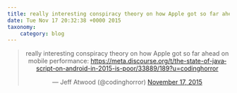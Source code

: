 ```yaml
---
title: really interesting conspiracy theory on how Apple got so far ahead on mobile performance: https://meta.discourse.org/t/the-state-of-javascript-on-android-in-2015-is-poor/33889/189?u=codinghorror
date: Tue Nov 17 20:32:38 +0000 2015
taxonomy:
    category: blog
---
```

<blockquote class="twitter-tweet" align="center" width="350"><p lang="en" dir="ltr">really interesting conspiracy theory on how Apple got so far ahead on mobile performance: <a href="https://meta.discourse.org/t/the-state-of-javascript-on-android-in-2015-is-poor/33889/189?u=codinghorror">https://meta.discourse.org/t/the-state-of-javascript-on-android-in-2015-is-poor/33889/189?u=codinghorror</a></p>&mdash; Jeff Atwood (@codinghorror) <a href="https://twitter.com/codinghorror/status/666538506693378048">November 17, 2015</a></blockquote>
